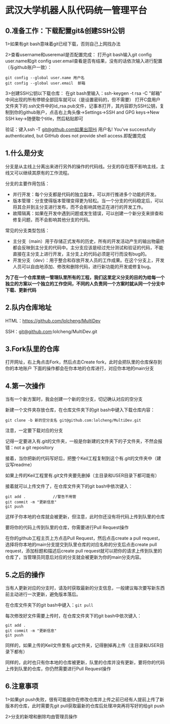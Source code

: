 # 武汉大学机器人队代码统一管理平台

## 0.准备工作：下载配置git&创建SSH公钥
1>如果有git bash意味着git已经下载，否则自己上网找办法

2>查看username和useremail是否配置完成：
打开git bash输入git config user.name和git config user.email查看是否有结果，没有的话依次输入进行配置（与github账户一致）：
```
git config --global user.name 用户名
git config --global user.email  邮箱
```
3>创建SSH公钥以下载仓库：
在git bash里输入：ssh-keygen -t rsa -C "邮箱"
中间出现的所有停顿全部回车就可以（是设置密码的，但不需要）
打开C盘用户文件夹下的.ssh文件中的id_rsa.pub文件，记事本打开，其内容即为SSH公钥，复制到你的github账户，点击右上角头像->Settings->SSH and GPG keys->New SSH key->随便取个title，然后粘贴即可

验证：键入ssh -T git@github.com如果出现Hi 用户名! You've successfully authenticated, but GitHub does not provide shell access.即配置完成

## 1.什么是分支
分支是从主线上分离出来进行另外的操作的代码线。分支的存在既不影响主线，主线又可以继续其原有的工作流程。

分支的主要作用包括：
- 并行开发：每个分支都是代码的独立副本，可以并行推进多个功能的开发。
- 版本管理：分支使得版本管理变得更为轻松。当一个分支的代码稳定后，可以将其合并到主分支进行发布，而不会影响其他正在进行的开发工作。
- 故障隔离：如果在开发中遇到问题或发生错误，可以创建一个新分支来排查和修复问题，而不会影响其他分支的代码。

常见的分支类型包括：
- 主分支（main）用于存储正式发布的历史，所有的开发活动产生的输出物最终都会反映到主分支的代码中。主分支应该是经过充分测试和验证的代码，不能直接在主分支上进行开发，主分支上的代码必须是可行而没有bug的。
- 开发分支（dev）：用于整合和存放开发人员的工作成果。在这个分支上，开发人员可以自由地添加、修改和删除代码，进行新功能的开发或修复bug。

**为了在一个仓库里统一管理队里所有的工程，我们这里定义分支的目的为给每一个独立的方案以一个独立的工作空间，不同的人负责同一个方案时就从同一个分支中下载、更新代码**

## 2.队内仓库地址
HTML：https://github.com/lolcheng/MultiDev

SSH：git@github.com:lolcheng/MultiDev.git

## 3.Fork队里的仓库
打开网址，右上角点击Fork，然后点击Create fork，此时会把队里的仓库保存到你的本地账户
下面的操作都会在你本地的仓库进行，对应你本地的main分支

## 4.第一次操作
当有一个新方案时，我会创建一个新的空分支，切记确认对应的空分支

新建一个文件夹存放仓库，在仓库文件夹下的git bash中键入下载仓库内容：

`git clone -b 新的空分支名 git@github.com:lolcheng/MultiDev.git`

注意，一定要下载对应的分支

记得一定要进入有.git的文件夹，一般是你新建的文件夹下的子文件夹，不然会报错：not a git repository

接着，当你把新的代码写好后，把整个Keil工程复制到这个有.git的文件夹中（建议写readme）

如果上传的Keil工程里有.git文件夹要先删掉（主目录和USER目录下都可能有）

接着就可以上传文件了，在仓库文件夹下的git bash中依次键入：
```
git add .            //警告不用管
git commit -m "更新信息"
git push             
```
这样子你本地的仓库就会被更新，但注意，此时你还没有将代码上传到队里的仓库

要将你的代码上传到队里的仓库，你需要进行Pull Request操作

在你的github工程主页上方点击Pull Request，然后点击create a pull request，选择将你本地的main分支提交到队里仓库的对应名称的分支后点击create pull request，添加标题和描述后create pull request就可以把你的请求上传到队里的仓库了，当管理员同意后对应的分支就会被更新为你的main分支内容。

## 5.之后的操作
当有人更新对应的分支时，请及时获取最新的分支信息，一般建议每次要写新东西前主动进行一次更新，避免版本落后。

在仓库文件夹下的git bash中键入：`git pull`

每次修改好文件需要上传时，在仓库文件夹下的git bash中依次键入：
```
git add .
git commit -m "更新信息"
git push
```
同样的，如果上传的Keil文件里有.git文件夹，记得删掉再上传（主目录和USER目录下都有）

同样的，此时也只有你本地的仓库被更新，队里的仓库并没有更新，要将你的代码上传到队里的仓库，你仍然需要进行Pull Request操作

## 6.注意事项
1>如果git push失败，很有可能是你在修改仓库并上传之前已经有人提前上传了新版本的仓库，此时需要先git pull获取最新的仓库后处理冲突再将写好的给git push

2>分支的新增和删除均由管理员操作
